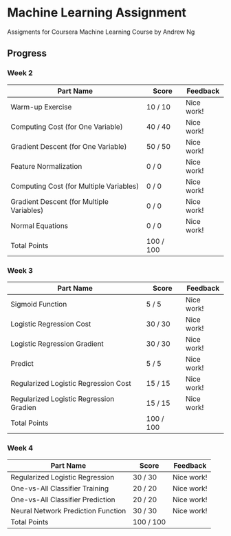 # Machine Learning Assignment
Assigments for Coursera Machine Learning Course by Andrew Ng

## Progress

### Week 2

Part Name |     Score | Feedback
--------- |     ----- | --------
Warm-up Exercise |  10 /  10 | Nice work!
Computing Cost (for One Variable) |  40 /  40 | Nice work!
Gradient Descent (for One Variable) |  50 /  50 | Nice work!
Feature Normalization |   0 /   0 | Nice work!
Computing Cost (for Multiple Variables) |   0 /   0 | Nice work!
Gradient Descent (for Multiple Variables) |   0 /   0 | Nice work!
Normal Equations |   0 /   0 | Nice work!
Total Points | 100 / 100 |


### Week 3

Part Name |     Score | Feedback
--------- |     ----- | --------
Sigmoid Function |   5 /   5 | Nice work!
Logistic Regression Cost |  30 /  30 | Nice work!
Logistic Regression Gradient |  30 /  30 | Nice work!
Predict |   5 /   5 | Nice work!
Regularized Logistic Regression Cost |  15 /  15 | Nice work!
Regularized Logistic Regression Gradien |  15 /  15 | Nice work!
Total Points | 100 / 100 |

### Week 4

Part Name |     Score | Feedback
--------- |     ----- | --------
Regularized Logistic Regression |  30 /  30 | Nice work!
One-vs-All Classifier Training |  20 /  20 | Nice work!
One-vs-All Classifier Prediction |  20 /  20 | Nice work!
Neural Network Prediction Function |  30 /  30 | Nice work!
Total Points | 100 / 100 |
